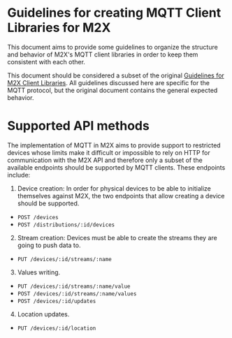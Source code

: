 # Guidelines for creating MQTT Client Libraries for M2X

This document aims to provide some guidelines to organize the structure and
behavior of M2X's MQTT client libraries in order to keep them consistent with
each other.

This document should be considered a subset of the original [Guidelines for M2X
Client Libraries](CLIENT-CONTRIBUTIONS.md). All guidelines discussed here are
specific for the MQTT protocol, but the original document contains the general
expected behavior.

# Supported API methods

The implementation of MQTT in M2X aims to provide support to restricted devices
whose limits make it difficult or impossible to rely on HTTP for communication
with the M2X API and therefore only a subset of the available endpoints should
be supported by MQTT clients. These endpoints include:

1. Device creation: In order for physical devices to be able to initialize
themselves against M2X, the two endpoints that allow creating a device should
be supported.
  - `POST /devices`
  - `POST /distributions/:id/devices`

2. Stream creation: Devices must be able to create the streams they are going to
push data to.
  - `PUT /devices/:id/streams/:name`

3. Values writing.
  - `PUT /devices/:id/streams/:name/value`
  - `POST /devices/:id/streams/:name/values`
  - `POST /devices/:id/updates`

4. Location updates.
  - `PUT /devices/:id/location`
